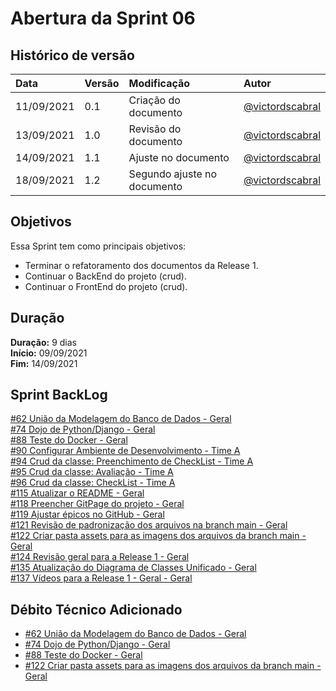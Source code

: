 # Abertura da Sprint 06

## Histórico de versão

| **Data** |  **Versão** | **Modificação**  |  **Autor** |
|:-|:-|:-|:-|
|    11/09/2021   |  0.1 | Criação do documento  | [@victordscabral](https://github.com/victordscabral) |
|    13/09/2021   |  1.0 | Revisão do documento  | [@victordscabral](https://github.com/victordscabral) |
|    14/09/2021   |  1.1 | Ajuste no documento   | [@victordscabral](https://github.com/victordscabral) |
|    18/09/2021   |  1.2 | Segundo ajuste no documento   | [@victordscabral](https://github.com/victordscabral) |

## Objetivos

Essa Sprint tem como principais objetivos: 
- Terminar o refatoramento dos documentos da Release 1. 
- Continuar o BackEnd do projeto (crud). 
- Continuar o FrontEnd do projeto (crud).

## Duração

**Duração:** 9 dias
<br>
**Início:** 09/09/2021
<br>
**Fim:** 14/09/2021

## Sprint BackLog

[#62 União da Modelagem do Banco de Dados - Geral](https://github.com/fga-eps-mds/2021-1-hospitalar/issues/62)
<br>
[#74 Dojo de Python/Django - Geral](https://github.com/fga-eps-mds/2021-1-hospitalar/issues/74)
<br>
[#88 Teste do Docker - Geral](https://github.com/fga-eps-mds/2021-1-hospitalar/issues/88)
<br>
[#90 Configurar Ambiente de Desenvolvimento - Time A](https://github.com/fga-eps-mds/2021-1-hospitalar/issues/90)
<br>
[#94 Crud da classe: Preenchimento de CheckList - Time A](https://github.com/fga-eps-mds/2021-1-hospitalar/issues/94)
<br>
[#95 Crud da classe: Avaliação - Time A](https://github.com/fga-eps-mds/2021-1-hospitalar/issues/95)
<br>
[#96 Crud da classe: CheckList - Time A](https://github.com/fga-eps-mds/2021-1-hospitalar/issues/96)
<br>
[#115 Atualizar o README - Geral](https://github.com/fga-eps-mds/2021-1-hospitalar/issues/115)
<br>
[#118 Preencher GitPage do projeto - Geral](https://github.com/fga-eps-mds/2021-1-hospitalar/issues/118)
<br>
[#119 Ajustar épicos no GitHub - Geral](https://github.com/fga-eps-mds/2021-1-hospitalar/issues/119)
<br>
[#121 Revisão de padronização dos arquivos na branch main - Geral](https://github.com/fga-eps-mds/2021-1-hospitalar/issues/121)
<br>
[#122 Criar pasta assets para as imagens dos arquivos da branch main - Geral](https://github.com/fga-eps-mds/2021-1-hospitalar/issues/122)
<br>
[#124 Revisão geral para a Release 1 - Geral](https://github.com/fga-eps-mds/2021-1-hospitalar/issues/124)
<br>
[#135 Atualização do Diagrama de Classes Unificado - Geral](https://github.com/fga-eps-mds/2021-1-hospitalar/issues/135)
<br>
[#137 Vídeos para a Release 1 - Geral - Geral](https://github.com/fga-eps-mds/2021-1-hospitalar/issues/137)
## Débito Técnico Adicionado

- [#62 União da Modelagem do Banco de Dados - Geral](https://github.com/fga-eps-mds/2021-1-hospitalar/issues/62)
- [#74 Dojo de Python/Django - Geral](https://github.com/fga-eps-mds/2021-1-hospitalar/issues/74)
- [#88 Teste do Docker - Geral](https://github.com/fga-eps-mds/2021-1-hospitalar/issues/88)
- [#122 Criar pasta assets para as imagens dos arquivos da branch main - Geral](https://github.com/fga-eps-mds/2021-1-hospitalar/issues/122)
